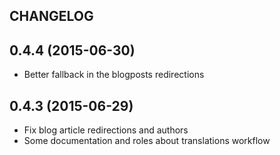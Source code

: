 CHANGELOG
---------

## 0.4.4 (2015-06-30)
 * Better fallback in the blogposts redirections

## 0.4.3 (2015-06-29)

 * Fix blog article redirections and authors
 * Some documentation and roles about translations workflow

